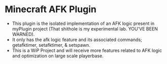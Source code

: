 # Minecraft AFK Plugin
- This plugin is the isolated implementation of an AFK logic present in myPlugin project (That shithole is my experimental lab. YOU'VE BEEN WARNED).
- It only has the afk logic feature and its associated commands; getafktimer, setafktimer, & setspawn.
- This is a WiP Project and will receive more features related to AFK logic and optimization on large scale playerbase.